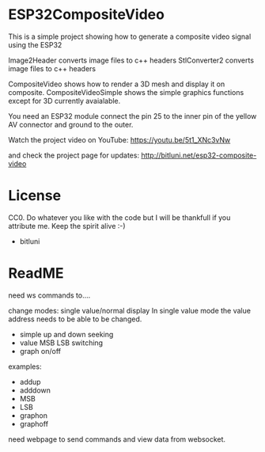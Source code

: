 # ESP32CompositeVideo

This is a simple project showing how to generate a composite video signal using the ESP32

Image2Header converts image files to c++ headers
StlConverter2 converts image files to c++ headers

CompositeVideo shows how to render a 3D mesh and display it on composite.
CompositeVideoSimple shows the simple graphics functions except for 3D currently avaialable.

You need an ESP32 module connect the pin 25 to the inner pin of the yellow AV connector and ground to the outer.

Watch the project video on YouTube:
https://youtu.be/5t1_XNc3vNw

and check the project page for updates:
http://bitluni.net/esp32-composite-video

# License

CC0. Do whatever you like with the code but I will be thankfull 
if you attribute me. Keep the spirit alive :-)

- bitluni


# ReadME

need ws commands to....

change modes: single value/normal display
In single value mode the value address needs to be able to be changed.
 - simple up and down seeking
 - value MSB LSB switching
 - graph on/off

examples:
 - addup
 - adddown
 - MSB
 - LSB
 - graphon
 - graphoff

need webpage to send commands and view data from websocket.